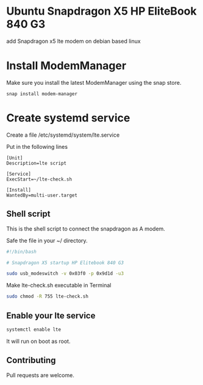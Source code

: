 # Ubuntu Snapdragon X5 HP EliteBook 840 G3
add Snapdragon x5 lte modem on debian based linux
# Install ModemManager

Make sure you install the latest ModemManager using the snap store.

```snap
snap install modem-manager
```

# Create systemd service

Create a file /etc/systemd/system/lte.service

Put in the following lines

```service
[Unit]
Description=lte script

[Service]
ExecStart=~/lte-check.sh

[Install]
WantedBy=multi-user.target
```

## Shell script

This is the shell script to connect the snapdragon as A modem.

Safe the file in your ~/ directory.

```sh
#!/bin/bash

# Snapdragon X5 startup HP Elitebook 840 G3

sudo usb_modeswitch -v 0x03f0 -p 0x9d1d -u3
```

Make lte-check.sh executable in Terminal 

```sh
sudo chmod -R 755 lte-check.sh
```

## Enable your lte service

```sh
systemctl enable lte
```

It will run on boot as root.


## Contributing
Pull requests are welcome.
